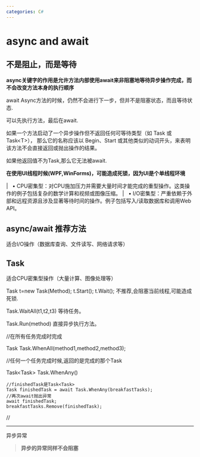 ```yaml
---
categories: C#
---
```


# async and await

## **不是阻止，而是等待**

**async关键字的作用是允许方法内部使用await来非阻塞地等待异步操作完成，而不会改变方法本身的执行顺序**

await
Async方法的时候，仍然不会进行下一步，但并不是阻塞状态，而且等待状态.

可以先执行方法，最后在await.

如果一个方法启动了一个异步操作但不返回任何可等待类型（如 Task 或
Task\<T\>）， 那么它的名称应该以 Begin、Start
或其他类似的动词开头，来表明该方法不会直接返回或抛出操作的结果。

如果他返回值不为Task,那么它无法被await.

**在使用UI线程时候(WPF,WinForms)，可能造成死锁，因为UI是个单线程环境**

|   •
  CPU密集型：对CPU施加压力并需要大量时间才能完成的重型操作。这类操作的例子包括复杂的数学计算和视频或图像压缩。
|   •
  I/O密集型：严重依赖于外部和远程资源且涉及显著等待时间的操作。例子包括写入/读取数据库和调用Web
  API。

## async/await 推荐方法

适合I/O操作（数据库查询、文件读写、网络请求等）

## Task

适合CPU密集型操作（大量计算、图像处理等）

Task t=new Task(Method); t.Start(); t.Wait();
不推荐,会阻塞当前线程,可能造成死锁.

Task.WaitAll(t1,t2,t3) 等待任务。

Task.Run(method) 直接异步执行方法。

//在所有任务完成时完成

Task Task.WhenAll(method1,method2,method3);

//任何一个任务完成时候,返回的是完成的那个Task

Task\<Task\> Task.WhenAny()

    //finishedTask是Task<Task>
    Task finishedTask = await Task.WhenAny(breakfastTasks);
    //再次await抛出异常
    await finishedTask;
    breakfastTasks.Remove(finishedTask);

//

------------------------------------------------------------------------

异步异常

> **异步的异常同样不会阻塞**
